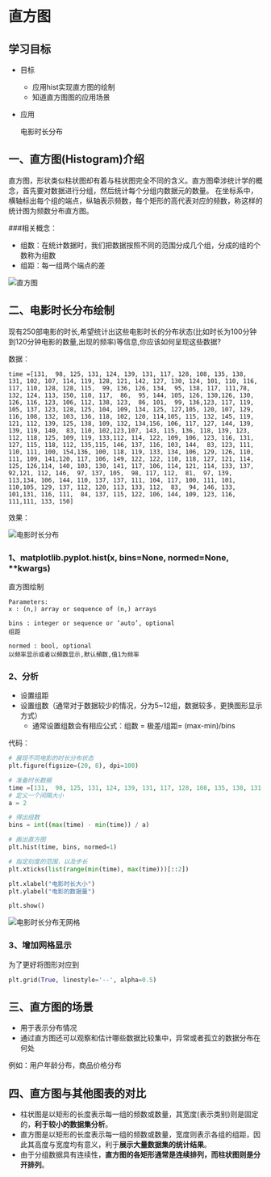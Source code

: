 # 直方图

## 学习目标

- 目标
  - 应用hist实现直方图的绘制
  - 知道直方图图的应用场景
- 应用

   电影时长分布

## 一、直方图(Histogram)介绍

直方图，形状类似柱状图却有着与柱状图完全不同的含义。直方图牵涉统计学的概念，首先要对数据进行分组，然后统计每个分组内数据元的数量。 在坐标系中，横轴标出每个组的端点，纵轴表示频数，每个矩形的高代表对应的频数，称这样的统计图为频数分布直方图。

###相关概念：

- 组数：在统计数据时，我们把数据按照不同的范围分成几个组，分成的组的个数称为组数
- 组距：每一组两个端点的差

![直方图](/images/直方图.png)

## 二、电影时长分布绘制

现有250部电影的时长,希望统计出这些电影时长的分布状态(比如时长为100分钟到120分钟电影的数量,出现的频率)等信息,你应该如何呈现这些数据?

数据：

```
time =[131,  98, 125, 131, 124, 139, 131, 117, 128, 108, 135, 138, 131, 102, 107, 114, 119, 128, 121, 142, 127, 130, 124, 101, 110, 116, 117, 110, 128, 128, 115,  99, 136, 126, 134,  95, 138, 117, 111,78, 132, 124, 113, 150, 110, 117,  86,  95, 144, 105, 126, 130,126, 130, 126, 116, 123, 106, 112, 138, 123,  86, 101,  99, 136,123, 117, 119, 105, 137, 123, 128, 125, 104, 109, 134, 125, 127,105, 120, 107, 129, 116, 108, 132, 103, 136, 118, 102, 120, 114,105, 115, 132, 145, 119, 121, 112, 139, 125, 138, 109, 132, 134,156, 106, 117, 127, 144, 139, 139, 119, 140,  83, 110, 102,123,107, 143, 115, 136, 118, 139, 123, 112, 118, 125, 109, 119, 133,112, 114, 122, 109, 106, 123, 116, 131, 127, 115, 118, 112, 135,115, 146, 137, 116, 103, 144,  83, 123, 111, 110, 111, 100, 154,136, 100, 118, 119, 133, 134, 106, 129, 126, 110, 111, 109, 141,120, 117, 106, 149, 122, 122, 110, 118, 127, 121, 114, 125, 126,114, 140, 103, 130, 141, 117, 106, 114, 121, 114, 133, 137,  92,121, 112, 146,  97, 137, 105,  98, 117, 112,  81,  97, 139, 113,134, 106, 144, 110, 137, 137, 111, 104, 117, 100, 111, 101, 110,105, 129, 137, 112, 120, 113, 133, 112,  83,  94, 146, 133, 101,131, 116, 111,  84, 137, 115, 122, 106, 144, 109, 123, 116, 111,111, 133, 150]
```

效果：

![电影时长分布](/images/电影时长分布.png)

### 1、matplotlib.pyplot.hist(x, bins=None, normed=None, **kwargs)

直方图绘制

```
Parameters:	
x : (n,) array or sequence of (n,) arrays

bins : integer or sequence or ‘auto’, optional
组距

normed : bool, optional
以频率显示或者以頻数显示,默认頻数,值1为频率
```

### 2、分析

* 设置组距
* 设置组数（通常对于数据较少的情况，分为5~12组，数据较多，更换图形显示方式）
  * 通常设置组数会有相应公式：组数 = 极差/组距= (max-min)/bins

代码：

```python
# 展现不同电影的时长分布状态
plt.figure(figsize=(20, 8), dpi=100)

# 准备时长数据
time =[131,  98, 125, 131, 124, 139, 131, 117, 128, 108, 135, 138, 131, 102, 107, 114, 119, 128, 121, 142, 127, 130, 124, 101, 110, 116, 117, 110, 128, 128, 115,  99, 136, 126, 134,  95, 138, 117, 111,78, 132, 124, 113, 150, 110, 117,  86,  95, 144, 105, 126, 130,126, 130, 126, 116, 123, 106, 112, 138, 123,  86, 101,  99, 136,123, 117, 119, 105, 137, 123, 128, 125, 104, 109, 134, 125, 127,105, 120, 107, 129, 116, 108, 132, 103, 136, 118, 102, 120, 114,105, 115, 132, 145, 119, 121, 112, 139, 125, 138, 109, 132, 134,156, 106, 117, 127, 144, 139, 139, 119, 140,  83, 110, 102,123,107, 143, 115, 136, 118, 139, 123, 112, 118, 125, 109, 119, 133,112, 114, 122, 109, 106, 123, 116, 131, 127, 115, 118, 112, 135,115, 146, 137, 116, 103, 144,  83, 123, 111, 110, 111, 100, 154,136, 100, 118, 119, 133, 134, 106, 129, 126, 110, 111, 109, 141,120, 117, 106, 149, 122, 122, 110, 118, 127, 121, 114, 125, 126,114, 140, 103, 130, 141, 117, 106, 114, 121, 114, 133, 137,  92,121, 112, 146,  97, 137, 105,  98, 117, 112,  81,  97, 139, 113,134, 106, 144, 110, 137, 137, 111, 104, 117, 100, 111, 101, 110,105, 129, 137, 112, 120, 113, 133, 112,  83,  94, 146, 133, 101,131, 116, 111,  84, 137, 115, 122, 106, 144, 109, 123, 116, 111,111, 133, 150]
# 定义一个间隔大小
a = 2

# 得出组数
bins = int((max(time) - min(time)) / a)

# 画出直方图
plt.hist(time, bins, normed=1)

# 指定刻度的范围，以及步长
plt.xticks(list(range(min(time), max(time)))[::2])

plt.xlabel("电影时长大小")
plt.ylabel("电影的数据量")

plt.show()
```

![电影时长分布无网格](/images/电影时长分布无网格.png)

### 3、增加网格显示

为了更好将图形对应到

```python
plt.grid(True, linestyle='--', alpha=0.5)
```

## 三、直方图的场景

- 用于表示分布情况
- 通过直方图还可以观察和估计哪些数据比较集中，异常或者孤立的数据分布在何处

例如：用户年龄分布，商品价格分布

## 四、直方图与其他图表的对比

- 柱状图是以矩形的长度表示每一组的频数或数量，其宽度(表示类别)则是固定的，**利于较小的数据集分析**。
- 直方图是以矩形的长度表示每一组的频数或数量，宽度则表示各组的组距，因此其高度与宽度均有意义，利于**展示大量数据集的统计结果**。
- 由于分组数据具有连续性，**直方图的各矩形通常是连续排列，而柱状图则是分开排列**。